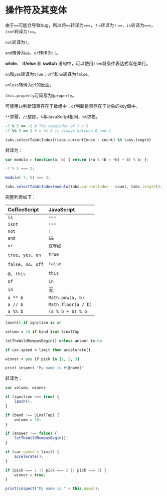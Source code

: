 # 操作符及其变体

由于`==`可能会导致bug，所以将`==`转译为`===`，`！=`转译为`！==`，`is`转译为`===`，`isnt`转译为`!==`。

`not`转译为`!`。

`and`转译为`&&`，`or`转译为`||`。

**while**、 **if/else** 和 **switch** 语句中，可以使用`then`将条件表达式写在单行。

`on`和`yes`转译为`true`；`off`和`no`转译为`false`。

`unless`转译为`if`的反面。

`this.property`可简写为`@property`。

可使用`in`判断知否存在于数组中；`of`判断是否存在于对象的key值中。

`**`求幂，`//`整除，`%`与JavaScript相同，`%%`求模。

```coffee
-7 % 5 == -2 # The remainder of 7 / 5
-7 %% 5 == 3 # n %% 5 is always between 0 and 4

tabs.selectTabAtIndex((tabs.currentIndex - count) %% tabs.length)
```

转译为：

```js
var modulo = function(a, b) { return (+a % (b = +b) + b) % b; };

-7 % 5 === 2;

modulo(-7, 5) === 3;

tabs.selectTabAtIndex(modulo(tabs.currentIndex - count, tabs.length));
```

完整列表如下：

| CoffeeScript       | JavaScript          |
| :----------------- | :------------------ |
| `is`               | `===`               |
| `isnt`             | `!==`               |
| `not`              | `!`                 |
| `and`              | `&&`                |
| `or`               | `双竖线`               |
| `true`、`yes`、`on`  | `true`              |
| `false`、`no`、`off` | `false`             |
| `@`、`this`         | `this`              |
| `of`               | `in`                |
| `in`               | 无                   |
| `a ** b`           | `Math.pow(a, b)`    |
| `a // b`           | `Math.floor(a / b)` |
| `a %% b`           | `(a % b + b) % b`   |

```coffee
lanch() if ignition is on

volumn = 10 if band isnt SinalTap

letTheWildRumpusBegin() unless answer is no

if car.speed < limit then accelerate()

winner = yes if pick in [1, 2, 3]

print inspect "My name is #{@name}"
```

转译为：

```js
var volumn, winner;

if (ignition === true) {
	lanch();
}

if (band !== SinalTap) {
	volumn = 10;
}

if (answer !== false) {
	letTheWildRumpusBegin();
}

if (car.speed < limit) {
	accelerate();
}

if (pick === 1 || pick === 2 || pick === 3) {
	winner = true;
}

print(inspect("My name is " + this.name));
```
